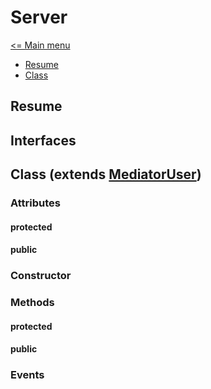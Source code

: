 # Server

[<= Main menu](https://github.com/Psychopoulet/node-pluginsmanager-plugin/README.md)

* [Resume](#resume)
* [Class](#class-extends-mediatoruser)

## Resume

## Interfaces

## Class (extends [MediatorUser](./MediatorUser.md))

### Attributes

#### protected

#### public

### Constructor

### Methods

#### protected

#### public

### Events
